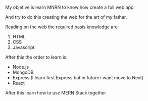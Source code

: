 My objetive is learn MNRN to know how create a full web app.

And try to do this creating the web for the art of my father.

Reading on the web the required basis knowledge are:
1. HTML
2. CSS
3. Javascript

After this the order to learn is:
- Node.js
- MongoDB
- Express (I learn first Express but in future i want move to Next)
- React

After this learn how to use MERN Stack together
